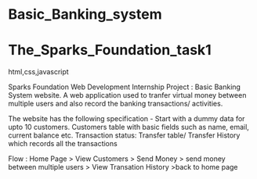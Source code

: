 # Basic_Banking_system

# The_Sparks_Foundation_task1

html,css,javascript 

Sparks Foundation Web Development Internship Project : Basic Banking System website. A web application used to tranfer virtual money between multiple users and also record the banking transactions/ activities.

The website has the following specification -
Start with a dummy data for upto 10 customers. Customers table with basic fields such as name, email, current balance etc. Transaction status: Transfer table/ Transfer History which records all the transactions

Flow : Home Page > View Customers > Send Money > send money between multiple users > View Transation History >back to home page
